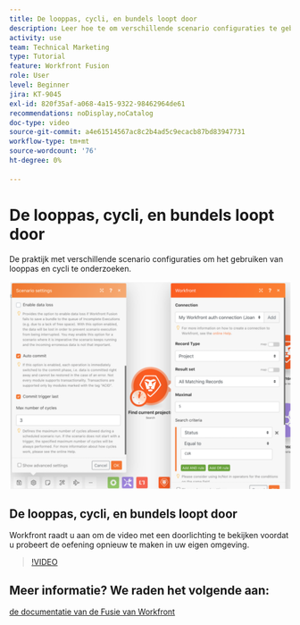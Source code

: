 ```yaml
---
title: De looppas, cycli, en bundels loopt door
description: Leer hoe te om verschillende scenario configuraties te gebruiken om het gebruiken van looppas en cycli in  [!DNL Adobe Workfront Fusion] te onderzoeken.
activity: use
team: Technical Marketing
type: Tutorial
feature: Workfront Fusion
role: User
level: Beginner
jira: KT-9045
exl-id: 820f35af-a068-4a15-9322-98462964de61
recommendations: noDisplay,noCatalog
doc-type: video
source-git-commit: a4e61514567ac8c2b4ad5c9ecacb87bd83947731
workflow-type: tm+mt
source-wordcount: '76'
ht-degree: 0%

---
```


# De looppas, cycli, en bundels loopt door

De praktijk met verschillende scenario configuraties om het gebruiken van looppas en cycli te onderzoeken.

![ een beeld van looppas en cyclusmontages ](assets/execution-history-and-scheduling-6.png)

## De looppas, cycli, en bundels loopt door

Workfront raadt u aan om de video met een doorlichting te bekijken voordat u probeert de oefening opnieuw te maken in uw eigen omgeving.

>[!VIDEO](https://video.tv.adobe.com/v/335286/?quality=12&learn=on)



## Meer informatie? We raden het volgende aan:

[ de documentatie van de Fusie van Workfront ](https://experienceleague.adobe.com/docs/workfront/using/adobe-workfront-fusion/workfront-fusion-2.html?lang=en)
